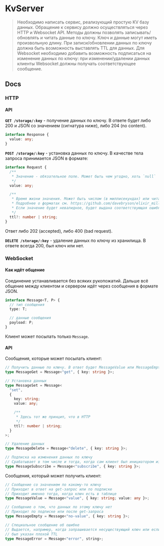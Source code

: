 # KvServer

> Необходимо написать сервис, реализующий простую KV базу данных.
> Обращение к сервису должно осуществляться через HTTP и Websocket API.
> Методы должны позволять записывать/обновлять и читать данные по ключу.
> Ключ и данные могут иметь произвольную длину.
> При записи/обновлении данных по ключу должна быть возможность выставлять TTL для данных.
> Для Websocket необходимо добавить возможность подписаться на изменение данных по ключу: при изменении/удалении данных клиенты Websocket должны получать соответствующее сообщение.

## Docs

### HTTP

#### API

**`GET /storage/:key`** - получение данных по ключу. В ответе будет либо 200 и JSON со значением (сигнатура ниже), либо 204 (no content).

```ts
interface Response {
  value: any;
}
```

**`POST /storage/:key`** - установка данных по ключу. В качестве тела запроса принимается JSON в формате:

```ts
interface Request {
  /**
   * Значение - обязательное поле. Может быть чем угодно, хоть `null`
   */
  value: any;

  /**
   * Время жизни значения. Может быть числом (в миллисекундах) или читабельной строкой в формате `10 hours 1m 5s`.
   * Подробнее о форматах см. https://github.com/davebryson/elixir_milliseconds (или сразу https://www.npmjs.com/package/ms).
   * Если значение будет невалидное, будет выдана соответствующая ошибка
   */
  ttl?: number | string;
}
```

Ответ либо 202 (accepted), либо 400 (bad request).

**`DELETE /storage/:key`** - удаление данных по ключу из хранилища. В ответе всегда 200, был ключ или нет.

### WebSocket

#### Как идёт общение

Соединение устанавливается без всяких рукопожатий. Дальше всё общение между клиентом и сервером идёт через сообщения в формате JSON.

```ts
interface Message<T, P> {
  // тип сообщения
  type: T;

  // данные сообщения
  payload: P;
}
```

Клиент может посылать только `Message`.

#### API

Сообщения, которые может посылать клиент:

```ts
// Получить данные по ключу. В ответ будет MessageValue или MessageEmpty
type MessageGet = Message<"get", { key: string }>;

// Установка данных
type MessageSet = Message<
  "set",
  {
    key: string;
    value: any;

    /**
     * Здесь тот же принцип, что в HTTP
     */
    ttl?: number | string;
  }
>;

// Удаление данных
type MessageDelete = Message<"delete", { key: string }>;

// Подписка на изменения данных по ключу
// Срабатывает в том числе и тогда, когда сам клиент был инициатором изменения
type MessageSubscribe = Message<"subscribe", { key: string }>;
```

Сообщения, который может получить клиент:

```ts
// Сообщение со значением по какому-то ключу
// Приходит в ответ на get-запрос или по подписке
// Приходит именно тогда, когда ключ есть в таблице
type MessageValue = Message<"value", { key: string; value: any }>;

// Сообщение о том, что данных по этому ключу нет
// Приходит по подписке или после get-запроса
type MessageEmpty = Message<"no-value", { key: string }>;

// Специальное сообщение об ошибке
// Выдается, например, когда запрашивается несуществующий ключ или если
// был указан плохой TTL
type MessageError = Message<"error", string>;
```
